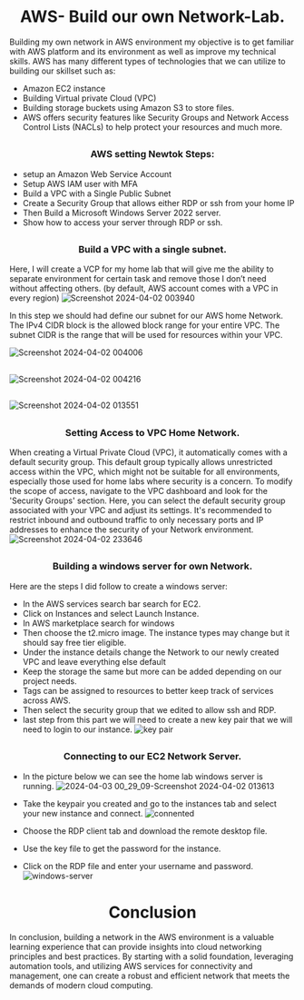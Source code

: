 <h1 align="center">AWS- Build our own Network-Lab.</h1>

Building my own network in AWS environment  my objective is to get familiar with AWS platform and its environment as well as improve my  technical skills. AWS has many different types of technologies that we can utilize to building our skillset such as:

- Amazon EC2 instance 
- Building Virtual private Cloud (VPC) 
- Building storage buckets using Amazon S3 to store files. 
- AWS offers security features like Security Groups and Network Access Control Lists (NACLs) to help protect your resources and much more. 

##

<h3 align="center"> AWS setting Newtok Steps:</h3>

  
- setup an Amazon Web Service Account
- Setup AWS IAM user with MFA
- Build a VPC with a Single Public Subnet
- Create a Security Group that allows either RDP or ssh from your home IP
- Then Build a Microsoft Windows Server 2022 server.
- Show how to access your server through RDP or ssh.

 ##
 
<h3 align="center"> Build a VPC with a single subnet.</h3> 

Here, I will create a VCP for my home lab that will give me the ability to separate environment for certain task and remove those I don’t need without affecting others. (by default, AWS account comes with a VPC in every region)
![Screenshot 2024-04-02 003940](https://github.com/luzritacco/AWS-Own-Nework-lab/assets/151267325/ee13b376-eed8-4aa4-bee6-6842aef580e9)

In this step we should had define our subnet for our AWS home Network. The IPv4 CIDR block is the allowed block range for your entire VPC. The subnet CIDR is the range that will be used for resources within your VPC.

![Screenshot 2024-04-02 004006](https://github.com/luzritacco/AWS-Own-Nework-lab/assets/151267325/7d8cd508-5f14-47c9-a114-94f0384bf24d)
##
![Screenshot 2024-04-02 004216](https://github.com/luzritacco/AWS-Own-Nework-lab/assets/151267325/df0ee44d-3d94-4c2e-b92f-d8f869da83fd)
##
![Screenshot 2024-04-02 013551](https://github.com/luzritacco/AWS-Own-Nework-lab/assets/151267325/74e79153-2e90-407b-9a8f-6689a564fef7)

##

<h3 align="center"> Setting Access to VPC Home Network.</h3> 

 When creating a Virtual Private Cloud (VPC), it automatically comes with a default security group. This default group typically allows unrestricted access within the VPC, which might not be suitable for all environments, especially those used for home labs where security is a concern. To modify the scope of access, navigate to the VPC dashboard and look for the 'Security Groups' section. Here, you can select the default security group associated with your VPC and adjust its settings. It's recommended to restrict inbound and outbound traffic to only necessary ports and IP addresses to enhance the security of your Network environment.
![Screenshot 2024-04-02 233646](https://github.com/luzritacco/AWS-Own-Nework-lab/assets/151267325/f584f971-a08d-440f-99e3-07f44ffbfc53)


##

<h3 align="center">Building a windows server for own Network.</h3> 

Here are the steps I did follow to create a windows server:
- In the AWS services search bar search for EC2.
- Click on Instances and select Launch Instance.
- In AWS marketplace search for windows 
- Then choose the t2.micro image. The instance types may change but it should say free tier eligible.
- Under the instance details change the Network to our newly created VPC and leave everything else default
- Keep the storage the same but more can be added depending on our project needs.
- Tags can be assigned to resources to better keep track of services across AWS.
- Then select the security group that we edited to allow ssh and RDP.
- last step from this part we will need to create a new key pair that we will need to login to our instance.
![key pair](https://github.com/luzritacco/AWS-Own-Nework-lab/assets/151267325/e033051a-4527-4f23-b268-6f6d76e7c4c0)

##
<h3 align="center">Connecting to our  EC2 Network  Server.</h3> 

- In the picture below we can see the home lab windows  server is running.
![2024-04-03 00_29_09-Screenshot 2024-04-02 013613](https://github.com/luzritacco/AWS-Own-Nework-lab/assets/151267325/4b1b4704-7995-4160-83fa-a96e290174ca)

- Take the keypair you created and go to the instances tab and select your new instance and connect.
![connented](https://github.com/luzritacco/AWS-Own-Nework-lab/assets/151267325/a374c88b-e2c1-40da-9d64-73f9883b5c4e)


- Choose the RDP client tab and download the remote desktop file.
- Use the key file to get the password for the instance.
- Click on the RDP file and enter your username and password.
![windows-server](https://github.com/luzritacco/AWS-Own-Nework-lab/assets/151267325/e9bca64d-af37-4570-9dd0-2719fe320ff4)

##

<h1 align="center"> Conclusion </h1>
In conclusion, building a network in the AWS environment is a valuable learning experience that can provide insights into cloud networking principles and best practices. By starting with a solid foundation, leveraging automation tools, and utilizing AWS services for connectivity and management, one can create a robust and efficient network that meets the demands of modern cloud computing.
